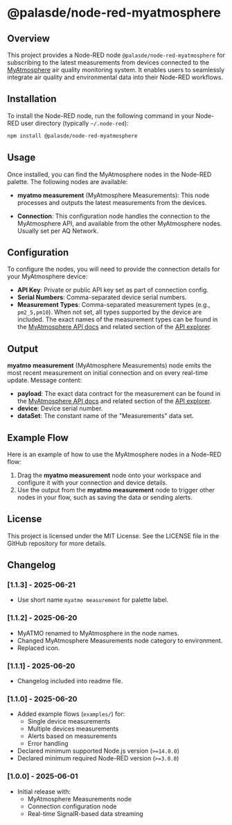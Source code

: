 # @palasde/node-red-myatmosphere

## Overview

This project provides a Node-RED node `@palasde/node-red-myatmosphere` for subscribing to the latest measurements from devices connected to the [MyAtmosphere](https://my-atmosphere.net/) air quality monitoring system. It enables users to seamlessly integrate air quality and environmental data into their Node-RED workflows.

## Installation

To install the Node-RED node, run the following command in your Node-RED user directory (typically `~/.node-red`):

```sh
npm install @palasde/node-red-myatmosphere
```

## Usage

Once installed, you can find the MyAtmosphere nodes in the Node-RED palette. The following nodes are available:

- **myatmo measurement** (MyAtmosphere Measurements): This node processes and outputs the latest measurements from the devices.

- **Connection**: This configuration node handles the connection to the MyAtmosphere API, and available from the other MyAtmosphere nodes. Usually set per AQ Network.

## Configuration

To configure the nodes, you will need to provide the connection details for your MyAtmosphere device:

- **API Key**: Private or public API key set as part of connection config.
- **Serial Numbers**: Comma-separated device serial numbers.
- **Measurement Types**: Comma-separated measurement types (e.g., `pm2_5,pm10`). When not set, all types supported by the device are included. The exact names of the measurement types can be found in the [MyAtmosphere API docs](https://my-atmosphere.cloud/measurements/network/api) and related section of the [API explorer](https://api.my-atmosphere.cloud/streams).

## Output

**myatmo measurement** (MyAtmosphere Measurements) node emits the most recent measurement on initial connection and on every real-time update. Message content:

- **payload**: The exact data contract for the measurement can be found in the [MyAtmosphere API docs](https://my-atmosphere.cloud/measurements/network/api) and related section of the [API explorer](https://api.my-atmosphere.cloud/streams).
- **device**: Device serial number.
- **dataSet**: The constant name of the "Measurements" data set.

## Example Flow

Here is an example of how to use the MyAtmosphere nodes in a Node-RED flow:

1. Drag the **myatmo measurement** node onto your workspace and configure it with your connection and device details.
2. Use the output from the **myatmo measurement** node to trigger other nodes in your flow, such as saving the data or sending alerts.

## License

This project is licensed under the MIT License. See the LICENSE file in the GitHub repository for more details.

## Changelog

### [1.1.3] - 2025-06-21

- Use short name `myatmo measurement` for palette label.

### [1.1.2] - 2025-06-20

- MyATMO renamed to MyAtmosphere in the node names.
- Changed MyAtmosphere Measurements node category to environment.
- Replaced icon.

### [1.1.1] - 2025-06-20

- Changelog included into readme file.

### [1.1.0] - 2025-06-20

- Added example flows (`examples/`) for:
  - Single device measurements
  - Multiple devices measurements
  - Alerts based on measurements
  - Error handling
- Declared minimum supported Node.js version (`>=14.0.0`)
- Declared minimum required Node-RED version (`>=3.0.0`)

### [1.0.0] - 2025-06-01

- Initial release with:
  - MyAtmosphere Measurements node
  - Connection configuration node
  - Real-time SignalR-based data streaming
